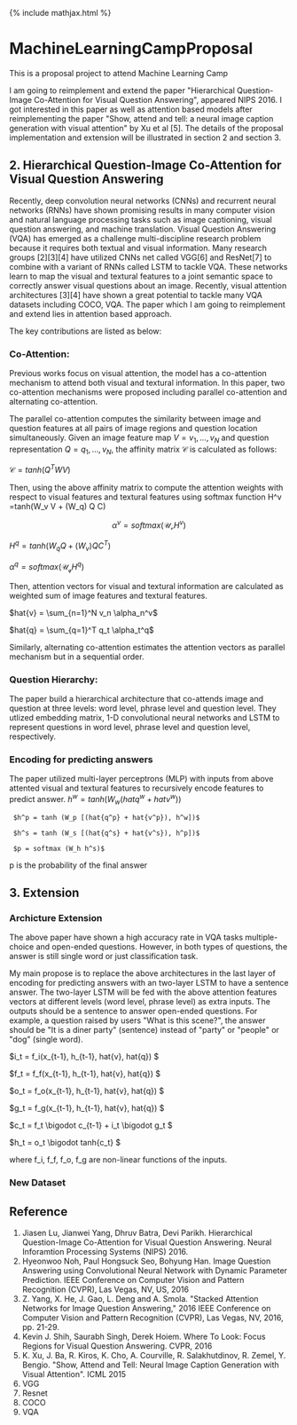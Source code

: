 
{% include mathjax.html %}
# MachineLearningCampProposal
This is a proposal project to attend Machine Learning Camp

I am going to reimplement and extend the paper "Hierarchical Question-Image Co-Attention for Visual Question Answering", appeared NIPS 2016. I got interested in this paper as well as attention based models after reimplementing the paper "Show, attend and tell: a neural image caption generation with visual attention" by Xu et al [5].
The details of the proposal implementation and extension will be illustrated in section 2 and section 3. 

## 2. Hierarchical Question-Image Co-Attention for Visual Question Answering

Recently, deep convolution neural networks (CNNs) and recurrent neural networks (RNNs) have shown promising results in many computer vision and natural language processing tasks such as image captioning, visual question answering, and machine translation. Visual Question Answering (VQA) has emerged as a challenge multi-discipline research problem because it requires both textual and visual information. Many research groups [2][3][4] have utilized CNNs net called VGG[6] and ResNet[7] to combine with a variant of RNNs called LSTM to tackle VQA. These networks learn to map the visual and textural features to a joint semantic space to correctly answer visual questions about an image. Recently, visual attention architectures [3][4] have shown a great potential to tackle many VQA datasets including COCO, VQA. The paper which I am going to reimplement and extend lies in attention based approach. 

The key contributions are listed as below:
### Co-Attention:
Previous works focus on visual attention, the model has a co-attention mechanism to attend both visual and textural information. In this paper, two co-attention mechanisms were proposed including parallel co-attention and alternating co-attention. 

The parallel co-attention computes the similarity between image and question features at all pairs of image regions and question location simultaneously. Given an image feature map $V = {{v_1},\dots,{v_N}}$ and question representation $Q = {{q_1}, \dots, {v_N}}$, the affinity matrix $\mathcal{C}$ is calculated as follows:
  

$\mathcal{C} = tanh(Q^T W V)$
 

Then, using the above affinity matrix to compute the attention weights with respect to visual features and textural features using softmax function
  H^v =tanh(W_v V + (W_q) Q C)  
  
  $$\alpha^v = softmax(\mathcal{U_v}H^v)$$
  
  $H^q =tanh(W_q Q + (W_v) Q C^T)$  
  
  $\alpha^q = softmax(\mathcal{U_q}H^q)$
  
  Then, attention vectors for visual and textural information are calculated as weighted sum of image features and textural features.
  
  $hat{v} = \sum_{n=1}^N v_n \alpha_n^v$
  
  $hat{q} = \sum_{q=1}^T q_t \alpha_t^q$
  
Similarly, alternating co-attention estimates the attention vectors as parallel mechanism but in a sequential order.

### Question Hierarchy:
The paper build a hierarchical architecture that co-attends image and question at three levels: word level, phrase level and question level. They utlized embedding matrix, 1-D convolutional neural networks and LSTM to represent questions in word level, phrase level and question level, respectively. 

### Encoding for predicting answers
The paper utilized multi-layer perceptrons (MLP) with inputs from above attented visual and textural features to recursively encode features to predict answer. 
     $h^w = tanh (W_w (hat{q^w} + hat{v^w}))$
     
     $h^p = tanh (W_p [(hat{q^p} + hat{v^p}), h^w])$
     
     $h^s = tanh (W_s [(hat{q^s} + hat{v^s}), h^p])$
     
     $p = softmax (W_h h^s)$
     
p is the probability of the final answer

## 3. Extension
### Archicture Extension

The above paper have shown a high accuracy rate in VQA tasks multiple-choice and open-ended questions. However, in both types of questions, the answer is still single word or just classification task. 

My main propose is to replace the above architectures in the last layer of encoding for predicting answers with an two-layer LSTM to have a sentence answer. The two-layer LSTM will be fed with the above attention features vectors at different levels (word level, phrase level) as extra inputs. The outputs should be a sentence to answer open-ended questions. For example, a question raised by users "What is this scene?", the answer should be "It is a diner party" (sentence) instead of "party" or "people" or "dog" (single word). 

$i_t = f_i(x_{t-1}, h_{t-1}, hat{v}, hat{q}) $

$f_t = f_f(x_{t-1}, h_{t-1}, hat{v}, hat{q}) $

$o_t = f_o(x_{t-1}, h_{t-1}, hat{v}, hat{q}) $

$g_t = f_g(x_{t-1}, h_{t-1}, hat{v}, hat{q}) $

$c_t = f_t \bigodot c_{t-1} + i_t \bigodot g_t $

$h_t = o_t \bigodot tanh{c_t} $

where f_i, f_f, f_o, f_g are non-linear functions of the inputs.

### New Dataset




## Reference

1. Jiasen Lu, Jianwei Yang, Dhruv Batra, Devi Parikh. Hierarchical Question-Image Co-Attention for Visual Question Answering. Neural Inforamtion Processing Systems (NIPS) 2016. 
2. Hyeonwoo Noh, Paul Hongsuck Seo, Bohyung Han. Image Question Answering using Convolutional Neural Network with Dynamic Parameter Prediction. IEEE Conference on Computer Vision and Pattern Recognition (CVPR), Las Vegas, NV, US, 2016
3. Z. Yang, X. He, J. Gao, L. Deng and A. Smola. "Stacked Attention Networks for Image Question Answering," 2016 IEEE Conference on Computer Vision and Pattern Recognition (CVPR), Las Vegas, NV, 2016, pp. 21-29.
4. Kevin J. Shih, Saurabh Singh, Derek Hoiem. Where To Look: Focus Regions for Visual Question Answering. CVPR, 2016
5. K. Xu, J. Ba, R. Kiros, K. Cho, A. Courville, R. Salakhutdinov, R. Zemel, Y. Bengio. "Show, Attend and Tell: Neural Image Caption Generation with Visual Attention". ICML 2015
6. VGG
7. Resnet
8. COCO
9. VQA

